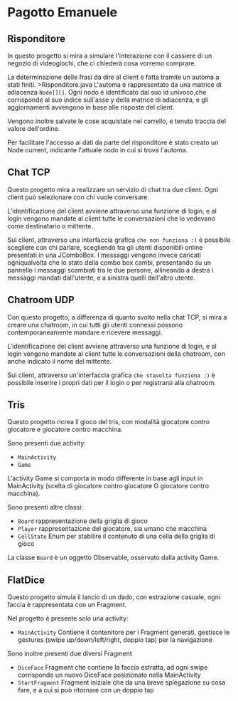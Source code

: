 ﻿# Pagotto Emanuele

## Risponditore
In questo progetto si mira a simulare l'interazione con il cassiere di un negozio di videogiochi, che ci chiederà cosa vorremo comprare.

La determinazione delle frasi da dire al client è fatta tramite un automa a stati finiti. >Risponditore.java
L'automa è rappresentato da una matrice di adiacenza `Node[][]`.
Ogni nodo è identificato dal suo id univoco,che corrisponde al suo indice sull'asse y della matrice di adiacenza, e gli aggiornamenti avvengono in base alle risposte del client.

Vengono inoltre salvate le cose acquistate nel carrello, e tenuto traccia del valore dell'ordine.

Per facilitare l'accesso ai dati da parte del risponditore è stato creato un Node current, indicante l'attuale nodo in cui si trova l'automa.

## Chat TCP
Questo progetto mira a realizzare un servizio di chat tra due client.
Ogni client può selezionare con chi vuole conversare.

L'identificazione del client avviene attraverso una funzione di login, e al login vengono mandate al client tutte le conversazioni che lo vedevano come destinatario o mittente.

Sul client, attraverso una interfaccia grafica `che non funziona :(` è possibile scegliere con chi parlare, scegliendo tra gli utenti disponibili online presentati in una JComboBox. I messaggi vengono invece caricati ogniqualvolta che lo stato della combo box cambi, presentando su un pannello i messaggi scambiati tra le due persone, allineando a destra i messaggi mandati dall'utente, e a sinistra quelli dell'altro utente.

## Chatroom UDP
Con questo progetto, a differenza di quanto svolto nella chat TCP, si mira a creare una chatroom, in cui tutti gli utenti connessi possono contemporaneamente mandare e ricevere messaggi.

L'identificazione del client avviene attraverso una funzione di login, e al login vengono mandate al client tutte le conversazioni della chatroom, con anche indicato il nome del mittente.

Sul client, attraverso un'interfaccia grafica `che stavolta funziona :)` è possibile inserire i propri dati per il login o per registrarsi alla chatroom.

## Tris
Questo progetto ricrea il gioco del tris, con modalità giocatore contro giocatore e giocatore contro macchina.

Sono presenti due activity:
- `MainActivity`
- `Game`

L'activity Game si comporta in modo differente in base agli input in MainActivity (scelta di giocatore contro giocatore O giocatore contro macchina).

Sono presenti altre classi:
- `Board`     rappresentazione della griglia di gioco
- `Player`    rappresentazione del giocatore, sia umano che macchina
- `CellState` Enum per stabilire il contenuto di una cella della griglia di gioco

La classe `Board` è un oggetto Observable, osservato dalla activity Game.

## FlatDice
Questo progetto simula il lancio di un dado, con estrazione casuale, ogni faccia è rappresentata con un Fragment.

Nel progetto è presente solo una activity:
- `MainActivity` Contiene il contenitore per i Fragment generati, gestisce le gestures (swipe up/down/left/right, doppio tap) per la navigazione

Sono inoltre presenti due diversi Fragment
- `DiceFace`      Fragment che contiene la faccia estratta, ad ogni swipe corrisponde un nuovo DiceFace posizionato nella MainActivity
- `StartFragment` Fragment iniziale che da una breve spiegazione su cosa fare, e a cui si può ritornare con un doppio tap



